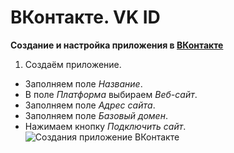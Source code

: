 # ВКонтакте. VK ID

**Создание и настройка приложения в [ВКонтакте](https://id.vk.com/about/business/go/docs/ru/vkid/latest/vk-id/connection/create-application)**

1. Создаём приложение.
+ Заполняем поле *Название*.
+ В поле *Платформа* выбираем *Веб-сайт*.
+ Заполняем поле *Адрес сайта*.
+ Заполняем поле *Базовый домен*.
+ Нажимаем кнопку *Подключить сайт*.
  ![Создания приложение ВКонтакте](screenshots/vk_provider_1.png)

